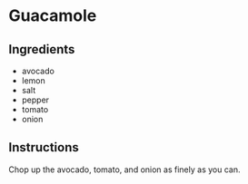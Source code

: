 # Guacamole
## Ingredients

* avocado
* lemon
* salt
* pepper
* tomato
* onion

## Instructions

Chop up the avocado, tomato, and onion as finely as you can.